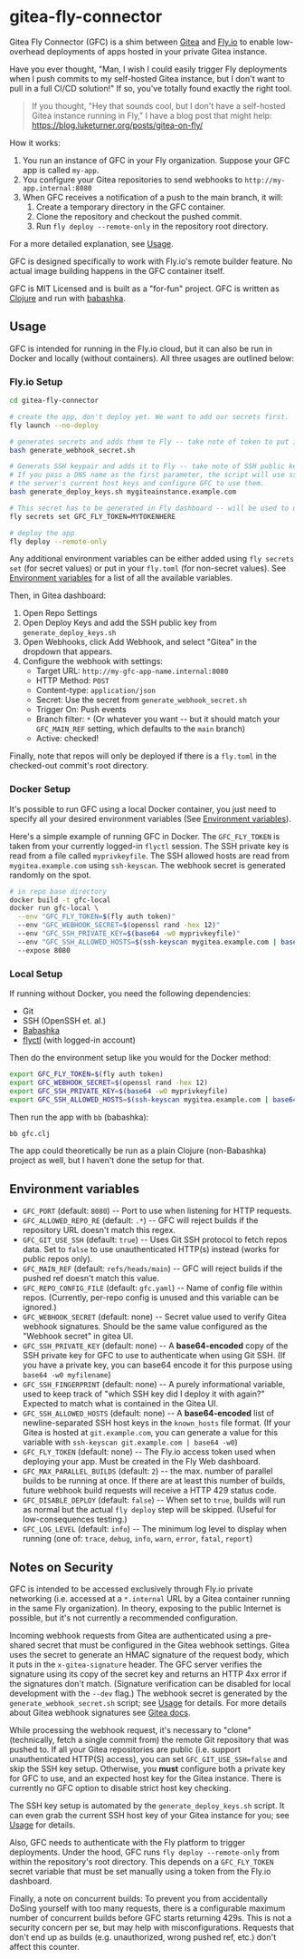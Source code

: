 # gitea-fly-connector

Gitea Fly Connector (GFC) is a shim between [Gitea](https://gitea.io/en-us/) and [Fly.io](https://fly.io/) to enable low-overhead deployments of apps hosted in your private Gitea instance.

Have you ever thought, "Man, I wish I could easily trigger Fly deployments when I push commits to my self-hosted Gitea instance, but I don't want to pull in a full CI/CD solution!" If so, you've totally found exactly the right tool.

> If you thought, "Hey that sounds cool, but I don't have a self-hosted Gitea instance running in Fly," I have a blog post that might help: https://blog.luketurner.org/posts/gitea-on-fly/

How it works:

1. You run an instance of GFC in your Fly organization. Suppose your GFC app is called `my-app`. 
2. You configure your Gitea repositories to send webhooks to `http://my-app.internal:8080`
3. When GFC receives a notification of a push to the main branch, it will:
   1. Create a temporary directory in the GFC container.
   2. Clone the repository and checkout the pushed commit.
   3. Run `fly deploy --remote-only` in the repository root directory.

For a more detailed explanation, see [Usage](#usage).

GFC is designed specifically to work with Fly.io's remote builder feature. No actual image building happens in the GFC container itself.

GFC is MIT Licensed and is built as a "for-fun" project. GFC is written as [Clojure](https://clojure.org/) and run with [babashka](https://github.com/babashka/babashka).

## Usage

GFC is intended for running in the Fly.io cloud, but it can also be run in Docker and locally (without containers). All three usages are outlined below:

### Fly.io Setup

```bash
cd gitea-fly-connector

# create the app, don't deploy yet. We want to add our secrets first.
fly launch --no-deploy

# generates secrets and adds them to Fly -- take note of token to put into Gitea
bash generate_webhook_secret.sh

# Generats SSH keypair and adds it to Fly -- take note of SSH public key to put into Gitea
# If you pass a DNS name as the first parameter, the script will use ssh-keyscan to read
# the server's current host keys and configure GFC to use them.
bash generate_deploy_keys.sh mygiteainstance.example.com

# This secret has to be generated in Fly dashboard -- will be used to deploy your apps
fly secrets set GFC_FLY_TOKEN=MYTOKENHERE

# deploy the app
fly deploy --remote-only
```

Any additional environment variables can be either added using `fly secrets set` (for secret values) or put in your `fly.toml` (for non-secret values). See [Environment variables](#environment-variables) for a list of all the available variables.

Then, in Gitea dashboard:

1. Open Repo Settings
2. Open Deploy Keys and add the SSH public key from `generate_deploy_keys.sh`
3. Open Webhooks, click Add Webhook, and select "Gitea" in the dropdown that appears.
4. Configure the webhook with settings:
   - Target URL: `http://my-gfc-app-name.internal:8080`
   - HTTP Method: `POST`
   - Content-type: `application/json`
   - Secret: Use the secret from `generate_webhook_secret.sh`
   - Trigger On: Push events
   - Branch filter: `*` (Or whatever you want -- but it should match your `GFC_MAIN_REF` setting, which defaults to the `main` branch)
   - Active: checked!

Finally, note that repos will only be deployed if there is a `fly.toml` in the checked-out commit's root directory.

### Docker Setup

It's possible to run GFC using a local Docker container, you just need to specify all your desired environment variables (See [Environment variables](#environment-variables)).

Here's a simple example of running GFC in Docker. The `GFC_FLY_TOKEN` is taken from your currently logged-in `flyctl` session. The SSH private key is read from a file called `myprivkeyfile`. The SSH allowed hosts are read from `mygitea.example.com` using `ssh-keyscan`. The webhook secret is generated randomly on the spot.

```bash
# in repo base directory
docker build -t gfc-local
docker run gfc-local \
  --env "GFC_FLY_TOKEN=$(fly auth token)"
  --env "GFC_WEBHOOK_SECRET=$(openssl rand -hex 12)"
  --env "GFC_SSH_PRIVATE_KEY=$(base64 -w0 myprivkeyfile)"
  --env "GFC_SSH_ALLOWED_HOSTS=$(ssh-keyscan mygitea.example.com | base64 -w0)"
  --expose 8080
```

### Local Setup

If running without Docker, you need the following dependencies:

- Git
- SSH (OpenSSH et. al.)
- [Babashka](https://github.com/babashka/babashka)
- [flyctl](https://fly.io/docs/hands-on/install-flyctl/) (with logged-in account)

Then do the environment setup like you would for the Docker method:

```bash
export GFC_FLY_TOKEN=$(fly auth token)
export GFC_WEBHOOK_SECRET=$(openssl rand -hex 12)
export GFC_SSH_PRIVATE_KEY=$(base64 -w0 myprivkeyfile)
export GFC_SSH_ALLOWED_HOSTS=$(ssh-keyscan mygitea.example.com | base64 -w0)
```

Then run the app with `bb` (babashka):

```bash
bb gfc.clj
```

The app could theoretically be run as a plain Clojure (non-Babashka) project as well, but I haven't done the setup for that.

## Environment variables

- `GFC_PORT` (default: `8080`) -- Port to use when listening for HTTP requests.
- `GFC_ALLOWED_REPO_RE` (default: `.*`) -- GFC will reject builds if the repository URL doesn't match this regex. 
- `GFC_GIT_USE_SSH` (default: `true`) -- Uses Git SSH protocol to fetch repos data. Set to `false` to use unauthenticated HTTP(s) instead (works for public repos only). 
- `GFC_MAIN_REF` (default: `refs/heads/main`) -- GFC will reject builds if the pushed ref doesn't match this value.
- `GFC_REPO_CONFIG_FILE` (default: `gfc.yaml`) -- Name of config file within repos. (Currently, per-repo config is unused and this variable can be ignored.)
- `GFC_WEBHOOK_SECRET` (default: none) -- Secret value used to verify Gitea webhook signatures. Should be the same value configured as the "Webhook secret" in gitea UI.
- `GFC_SSH_PRIVATE_KEY` (default: none) -- A **base64-encoded** copy of the SSH private key for GFC to use to authenticate when using Git SSH. (If you have a private key, you can base64 encode it for this purpose using `base64 -w0 myfilename`)
- `GFC_SSH_FINGERPRINT` (default: none) -- A purely informational variable, used to keep track of "which SSH key did I deploy it with again?" Expected to match what is contained in the Gitea UI.
- `GFC_SSH_ALLOWED_HOSTS` (default: none) -- A **base64-encoded** list of newline-separated SSH host keys in the `known_hosts` file format. (If your Gitea is hosted at `git.example.com`, you can generate a value for this variable with `ssh-keyscan git.example.com | base64 -w0`)
- `GFC_FLY_TOKEN` (default: none) -- The Fly.io access token used when deploying your app. Must be created in the Fly Web dashboard.
- `GFC_MAX_PARALLEL_BUILDS` (default: `2`) -- the max. number of parallel builds to be running at once. If there are at least this number of builds, future webhook build requests will receive a HTTP 429 status code.
- `GFC_DISABLE_DEPLOY` (default: `false`) -- When set to `true`, builds will run as normal but the actual `fly deploy` step will be skipped. (Useful for low-consequences testing.)
- `GFC_LOG_LEVEL` (default: `info`) -- The minimum log level to display when running (one of: `trace`, `debug`, `info`, `warn`, `error`, `fatal`, `report`)

## Notes on Security

GFC is intended to be accessed exclusively through Fly.io private networking (i.e. accessed at a `*.internal` URL by a Gitea container running in the same Fly organization). In theory, exposing to the public Internet is possible, but it's not currently a recommended configuration.

Incoming webhook requests from Gitea are authenticated using a pre-shared secret that must be configured in the Gitea webhook settings. Gitea uses the secret to generate an HMAC signature of the request body, which it puts in the `x-gitea-signature` header. The GFC server verifies the signature using its copy of the secret key and returns an HTTP 4xx error if the signatures don't match. (Signature verification can be disabled for local development with the `--dev` flag.) The webhook secret is generated by the `generate_webhook_secret.sh` script; see [Usage](#Usage) for details. For more details about Gitea webhook signatures see [Gitea docs](https://docs.gitea.io/en-us/webhooks/).

While processing the webhook request, it's necessary to "clone" (technically, fetch a single commit from) the remote Git repository that was pushed to. If all your Gitea repositories are public (i.e. support unauthenticated HTTP(S) access), you can set `GFC_GIT_USE_SSH=false` and skip the SSH key setup. Otherwise, you **must** configure both a private key for GFC to use, and an expected host key for the Gitea instance. There is currently no GFC option to disable strict host key checking.

The SSH key setup is automated by the `generate_deploy_keys.sh` script. It can even grab the current SSH host key of your Gitea instance for you; see [Usage](#Usage) for details.

Also, GFC needs to authenticate with the Fly platform to trigger deployments. Under the hood, GFC runs `fly deploy --remote-only` from within the repository's root directory. This depends on a `GFC_FLY_TOKEN` secret variable that must be set manually using a token from the Fly.io dashboard.

Finally, a note on concurrent builds: To prevent you from accidentally DoSing yourself with too many requests, there is a configurable maximum number of concurrent builds before GFC starts returning 429s. This is not a security concern per se, but may help with misconfigurations. Requests that don't end up as builds (e.g. unauthorized, wrong pushed ref, etc.) don't affect this counter.